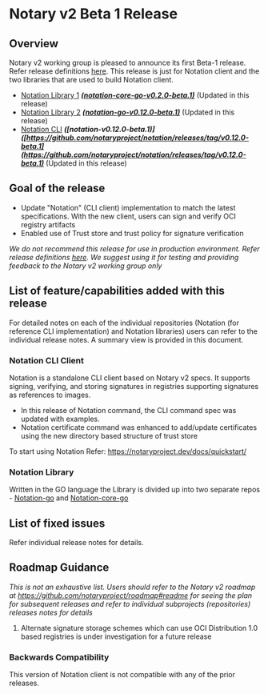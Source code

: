 # Notary v2 Beta 1 Release

## Overview
Notary v2 working group is pleased to announce its first Beta-1 release. Refer release definitions [here](https://github.com/notaryproject/notation/blob/main/RELEASE_MANAGEMENT.md). This release is just for Notation client and the two libraries that are used to build Notation client. 

- [Notation Library 1](https://github.com/notaryproject/notation-core-go) ***[(notation-core-go-v0.2.0-beta.1)]([https://github.com/notaryproject/notation-core-go/releases/tag/v0.2.0-beta.1](https://github.com/notaryproject/notation-core-go/releases/tag/v0.2.0-beta.1)4)***   (Updated in this release)
- [Notation Library 2](https://github.com/notaryproject/notation-go) ***[(notation-go-v0.12.0-beta.1)]([https://github.com/notaryproject/notation-go/releases/tag/v0.12.0-beta.1](https://github.com/notaryproject/notation-go/releases/tag/v0.12.0-beta.1))***   (Updated in this release)
- [Notation CLI](https://github.com/notaryproject/notation)   ***([notation-v0.12.0-beta.1)]([https://github.com/notaryproject/notation/releases/tag/v0.12.0-beta.1](https://github.com/notaryproject/notation/releases/tag/v0.12.0-beta.1)***   (Updated in this release) 
## Goal of the release
- Update "Notation" (CLI client) implementation to match the latest specifications. With the new client, users can sign and verify OCI registry artifacts
- Enabled use of Trust store and trust policy for signature verification

*We do not recommend this release for use in production environment. Refer release definitions [here](https://github.com/notaryproject/notation/blob/main/RELEASE_MANAGEMENT.md). We suggest using it for testing and providing feedback to the Notary v2 working group only*

## List of feature/capabilities added with this release
For detailed notes on each of the individual repositories (Notation (for reference CLI implementation) and Notation libraries) users can refer to the individual release notes. A summary view is provided in this document.

### Notation CLI Client
Notation is a standalone CLI client based on Notary v2 specs. It supports signing, verifying, and storing signatures in registries supporting signatures as references to images. 

- In this release of Notation command, the CLI command spec was updated with examples.
- Notation certificate command was enhanced to add/update certificates using the new directory based structure of trust store

To start using Notation Refer: https://notaryproject.dev/docs/quickstart/ 

### Notation Library 
Written in the GO language the Library is divided up into two separate repos - [Notation-go](https://github.com/notaryproject/notation-go) and [Notation-core-go](https://github.com/notaryproject/notation-core-go)

## List of fixed issues
Refer individual release notes for details. 

## Roadmap Guidance
*This is not an exhaustive list. Users should refer to the Notary v2 roadmap at https://github.com/notaryproject/roadmap#readme for seeing the plan for subsequent releases and refer to individual subprojects (repositories) releases notes for details*

1. Alternate signature storage schemes which can use OCI Distribution 1.0 based registries is under investigation for a future release

### Backwards Compatibility
This version of Notation client is not compatible with any of the prior releases.